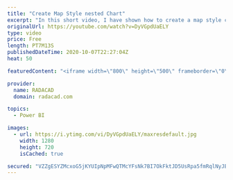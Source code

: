 ```yaml
---
title: "Create Map Style nested Chart"
excerpt: "In this short video, I have shown how to create a map style chart with a bar chart or packed scatter chart  or using images"
originalUrl: https://youtube.com/watch?v=DyVGpdUaELY
type: video
price: Free
length: PT7M13S
publishedDateTime: 2020-10-07T22:27:04Z
heat: 50

featuredContent: "<iframe width=\"800\" height=\"500\" frameborder=\"0\" src=\"https://www.youtube.com/embed/DyVGpdUaELY\" allow=\"accelerometer; autoplay; encrypted-media; gyroscope; picture-in-picture\" allowfullscreen></iframe>"

provider:
  name: RADACAD
  domain: radacad.com

topics:
  - Power BI

images:
  - url: https://i.ytimg.com/vi/DyVGpdUaELY/maxresdefault.jpg
    width: 1280
    height: 720
    isCached: true

secured: "VZZgESYZMcxoG5jKYUIpNpMFwQTMcYFsNk7BI7OkFktJD5UsRpa5fmRqlNyJBeZM72RZFhkjiy70SXBsFja8gaxLGqwSEp7cOmTo8qf53kOiH+N+hKoQOyWLyktMOaRLgiXNpFE6DT45Gqig9DLAvzvrF6V5QnmoCOWZ2uGox+8EuSKveWF6BN2iW/n5J4grgaSSYWGYtBcE0N0dEmhh/6lDyNKdg4omKJdTgXOX5EvBPqy+OjYB687hs3QaG2alVtippCf0Y9LG10YSQVJkbfCT8CyhvMj0nGuyLZvsCzGzLkxlS0EUc7osSxFL5C06bw3Neaf/9ytH6RFeWQBH3CrRdcmJqX0vWwxXt5hgnDrEpwNzBPekalV3jd4vfTNo1WX2X8DqPTFz5pMkk37V93hAsf8WgM2qEEgRQS/tHoo=;WkF4Nw0V51MoHGf4Uxl4Qw=="
---
```


